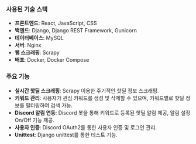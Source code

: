 ### 사용된 기술 스택
- **프론트엔드**: React, JavaScript, CSS
- **백엔드**: Django, Django REST Framework, Gunicorn
- **데이터베이스**: MySQL
- **서버**: Nginx
- **웹 스크래핑**: Scrapy
- **배포**: Docker, Docker Compose

### 주요 기능
- **실시간 핫딜 스크래핑**: Scrapy 이용한 주기적인 핫딜 정보 스크래핑.
- **키워드 관리**: 사용자가 관심 키워드를 생성 및 삭제할 수 있으며, 키워드별로 핫딜 정보를 필터링하여 검색 가능.
- **Discord 알림 연동**: Discord 봇을 통해 키워드로 등록된 핫딜 알림 제공, 알림 설정 On/Off 기능 제공.
- **사용자 인증**: Discord OAuth2를 통한 사용자 인증 및 로그인 관리.
- **Unittest**: Django unittest를 통한 테스트 기능.